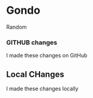 # Gondo
Random
### GITHUB changes
I made these changes on GitHub

## Local CHanges 
I made these changes locally 
